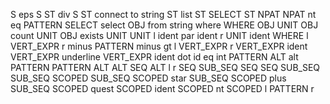 S eps
S ST div S
ST connect to string
ST list
ST SELECT
ST NPAT
NPAT nt eq PATTERN
SELECT select OBJ from string where WHERE
OBJ UNIT
OBJ count UNIT
OBJ exists UNIT
UNIT l ident par ident r
UNIT ident
WHERE l VERT_EXPR r minus PATTERN minus gt l VERT_EXPR r
VERT_EXPR ident
VERT_EXPR underline
VERT_EXPR ident dot id eq int
PATTERN ALT alt PATTERN
PATTERN ALT
ALT SEQ
ALT l r
SEQ SUB_SEQ SEQ
SEQ SUB_SEQ
SUB_SEQ SCOPED
SUB_SEQ SCOPED star
SUB_SEQ SCOPED plus
SUB_SEQ SCOPED quest
SCOPED ident
SCOPED nt
SCOPED l PATTERN r